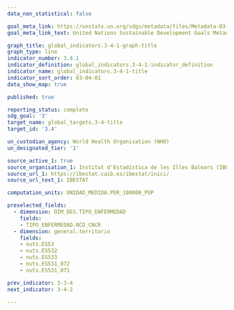 ```yaml
---
data_non_statistical: false

goal_meta_link: https://unstats.un.org/sdgs/metadata/files/Metadata-03-04-01.pdf
goal_meta_link_text: United Nations Sustainable Development Goals Metadata (PDF 72.6KB)

graph_title: global_indicators.3-4-1-graph-title
graph_type: line
indicator_number: 3.4.1
indicator_definition: global_indicators.3-4-1-indicator_definition
indicator_name: global_indicators.3-4-1-title
indicator_sort_order: 03-04-01
data_show_map: true

published: true

reporting_status: complete
sdg_goal: '3'
target_name: global_targets.3-4-title
target_id: '3.4'

un_custodian_agency: World Health Organisation (WHO)
un_designated_tier: '1'

source_active_1: true
source_organisation_1: Institut d'Estadística de les Illes Balears (IBESTAT)
source_url_1: https://ibestat.caib.es/ibestat/inici/
source_url_text_1: IBESTAT

computation_units: UNIDAD_MEDIDA.PER_100000_POP

preselected_fields:
  - dimension: DIM_DES.TIPO_ENFERMEDAD
    fields:
    - TIPO_ENFERMEDAD.NCD_CNCR
  - dimension: general.territorio
    fields:
    - nuts.ES53
    - nuts.ES532
    - nuts.ES533
    - nuts.ES531_072
    - nuts.ES531_071

prev_indicator: 3-3-4
next_indicator: 3-4-2

---
```

